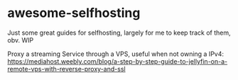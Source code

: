 # awesome-selfhosting
Just some great guides for selfhosting, largely for me to keep track of them, obv. WIP



Proxy a streaming Service through a VPS, useful when not owning a IPv4:
https://mediahost.weebly.com/blog/a-step-by-step-guide-to-jellyfin-on-a-remote-vps-with-reverse-proxy-and-ssl
